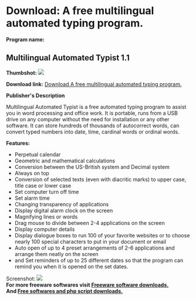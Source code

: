 # Download: A free multilingual automated typing program.

**Program name:**

## Multilingual Automated Typist 1.1

  
**Thumbshot:** ![](http://www.freewarefiles.com/screenshot/mat11_md.jpg)   
  
**Download link:** [Download A free multilingual automated typing program.](http://freesoftwares.boysofts.com/Multilingual-Automated-Typist_program_97044.html)  
  


**Publisher's Description**  
  


Multilingual Automated Typist is a free automated typing program to assist you in word processing and office work. It is portable, runs from a USB drive on any computer without the need for installation or any other software. It can store hundreds of thousands of autocorrect words, can convert typed numbers into date, time, cardinal words or ordinal words. 

**Features:**

  * Perpetual calendar 
  * Geometric and mathematical calculations 
  * Conversion between the US-British system and Decimal system 
  * Always on top 
  * Conversion of selected texts (even with diacritic marks) to upper case, title case or lower case 
  * Set computer turn off time 
  * Set alarm time 
  * Changing transparency of applications 
  * Display digital alarm clock on the screen 
  * Magnifying lines or words 
  * Drag mouse to divide between 2-4 applications on the screen 
  * Display computer details 
  * Display dialogue boxes to run 100 of your favorite websites or to choose nearly 100 special characters to put in your document or email 
  * Auto open of up to 4 preset arrangements of 2-6 applications and arrange them neatly on the screen 
  * and Set reminders of up to 25 different dates so that the program can remind you when it is opened on the set dates. 

  
  
Screenshot: ![](http://www.freewarefiles.com/screenshot/mat11.jpg)   
**For more freeware softwares visit [Freeware software downloads.](http://freesoftwares.boysofts.com/)**   
**And [Free softwares and php script downloads.](http://www.boysofts.com/)**
